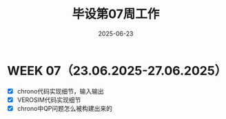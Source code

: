 ﻿---
title: 毕设第07周工作
date: 2025-06-23
layout: note
excerpt: chrono代码实现细节，输入输出；VEROSIM代码实现细节；chrono中QP问题怎么被构建出来的。:)
---


# WEEK 07（23.06.2025-27.06.2025）
- [x] chrono代码实现细节，输入输出
- [x] VEROSIM代码实现细节
- [x] chrono中QP问题怎么被构建出来的